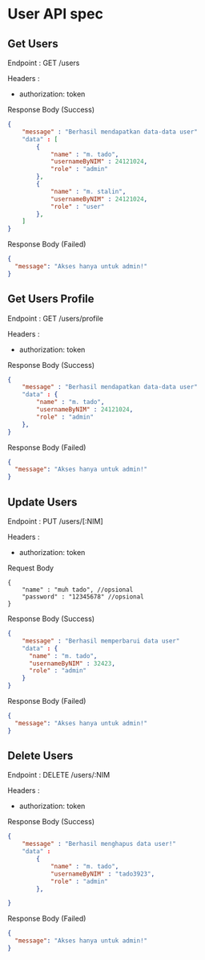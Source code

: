 # User API spec

## Get Users

Endpoint : GET /users

Headers :

- authorization: token

Response Body (Success)

```json
{
    "message" : "Berhasil mendapatkan data-data user"
    "data" : [
        {
            "name" : "m. tado",
            "usernameByNIM" : 24121024,
            "role" : "admin"
        },
        {
            "name" : "m. stalin",
            "usernameByNIM" : 24121024,
            "role" : "user"
        },
    ]
}
```

Response Body (Failed)

```json
{
  "message": "Akses hanya untuk admin!"
}
```

## Get Users Profile

Endpoint : GET /users/profile

Headers :

- authorization: token

Response Body (Success)

```json
{
    "message" : "Berhasil mendapatkan data-data user"
    "data" : {
        "name" : "m. tado",
        "usernameByNIM" : 24121024,
        "role" : "admin"
    },
}
```

Response Body (Failed)

```json
{
  "message": "Akses hanya untuk admin!"
}
```

## Update Users

Endpoint : PUT /users/[:NIM]

Headers :

- authorization: token

Request Body

```
{
    "name" : "muh tado", //opsional
    "password" : "12345678" //opsional
}

```

Response Body (Success)

```json
{
    "message" : "Berhasil memperbarui data user"
    "data" : {
      "name" : "m. tado",
      "usernameByNIM" : 32423,
      "role" : "admin"
    }
}
```

Response Body (Failed)

```json
{
  "message": "Akses hanya untuk admin!"
}
```

## Delete Users

Endpoint : DELETE /users/:NIM

Headers :

- authorization: token

Response Body (Success)

```json
{
    "message" : "Berhasil menghapus data user!"
    "data" :
        {
            "name" : "m. tado",
            "usernameByNIM" : "tado3923",
            "role" : "admin"
        },

}
```

Response Body (Failed)

```json
{
  "message": "Akses hanya untuk admin!"
}
```
